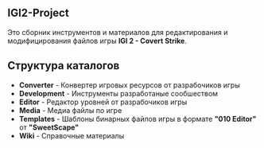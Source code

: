 IGI2-Project
------------
Это сборник инструментов и материалов для редактирования и модифицирования файлов игры **IGI 2 - Covert Strike**.


Структура каталогов
-------------------

- **Converter** - Конвертер игровых ресурсов от разрабочиков игры
- **Development** - Инструменты разработаные сообшеством
- **Editor** - Редактор уровней от разрабочиков игры
- **Media** - Медиа файлы по игре
- **Templates** - Шаблоны бинарных файлов игры в формате **"010 Editor"** от **"SweetScape"**
- **Wiki** - Справочные материалы
